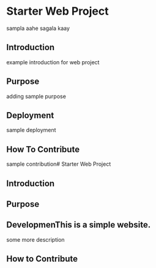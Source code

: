 # Starter Web Project

sampla aahe sagala kaay

## Introduction

example introduction for web project

## Purpose

adding sample purpose

## Deployment

sample deployment

## How To Contribute

sample contribution# Starter Web Project
## Introduction
## Purpose
## DevelopmenThis is a simple website.
some more description
## How to Contribute
